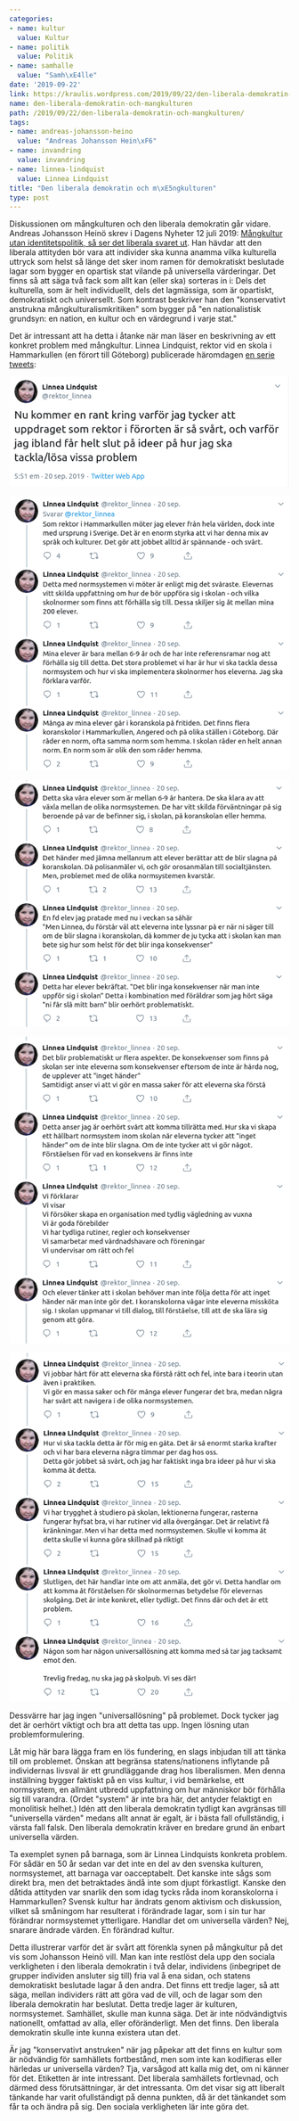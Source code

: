 ```yaml
---
categories:
- name: kultur
  value: Kultur
- name: politik
  value: Politik
- name: samhalle
  value: "Samh\xE4lle"
date: '2019-09-22'
link: https://kraulis.wordpress.com/2019/09/22/den-liberala-demokratin-och-mangkulturen/
name: den-liberala-demokratin-och-mangkulturen
path: /2019/09/22/den-liberala-demokratin-och-mangkulturen/
tags:
- name: andreas-johansson-heino
  value: "Andreas Johansson Hein\xF6"
- name: invandring
  value: invandring
- name: linnea-lindquist
  value: Linnea Lindquist
title: "Den liberala demokratin och m\xE5ngkulturen"
type: post
---
```

Diskussionen om mångkulturen och den liberala demokratin går vidare. Andreas Johansson Heinö skrev i Dagens Nyheter 12 juli 2019: [Mångkultur utan identitetspolitik, så ser det liberala svaret ut](https://www.dn.se/ledare/andreas-johansson-heino-mangkultur-utan-identitetspolitik-sa-ser-det-liberala-svaret-ut/). Han hävdar att den liberala attityden bör vara att individer ska kunna anamma vilka kulturella uttryck som helst så länge det sker inom ramen för demokratiskt beslutade lagar som bygger en opartisk stat vilande på universella värderingar. Det finns så att säga två fack som allt kan (eller ska) sorteras in i: Dels det kulturella, som är helt individuellt, dels det lagmässiga, som är opartiskt, demokratiskt och universellt. Som kontrast beskriver han den "konservativt anstrukna mångkulturalismkritiken" som bygger på "en nationalistisk grundsyn: en nation, en kultur och en värdegrund i varje stat."

Det är intressant att ha detta i åtanke när man läser en beskrivning av ett konkret problem med mångkultur. Linnea Lindquist, rektor vid en skola i Hammarkullen (en förort till Göteborg) publicerade häromdagen [en serie tweets](https://twitter.com/rektor_linnea/status/1175074946437079040):

![](/files/linnea-lindquist-2019-09-20_1.png)



![](/files/linnea_lindquist_2019-09-20_2.png)

![](/files/linnea_lindquist_2019-09-20_3.png)

![](/files/linnea_lindquist_2019-09-20_4.png)

![](/files/linnea_lindquist_2019-09-21_5.png)

Dessvärre har jag ingen "universallösning" på problemet. Dock tycker jag det är oerhört viktigt och bra att detta tas upp. Ingen lösning utan problemformulering.

Låt mig här bara lägga fram en lös fundering, en slags inbjudan till att tänka till om problemet. Önskan att begränsa statens/nationens inflytande på individernas livsval är ett grundläggande drag hos liberalismen. Men denna inställning bygger faktiskt på en viss kultur, i vid bemärkelse, ett normsystem, en allmänt utbredd uppfattning om hur människor bör förhålla sig till varandra. (Ordet "system" är inte bra här, det antyder felaktigt en monolitisk helhet.) Idén att den liberala demokratin tydligt kan avgränsas till "universella värden" medans allt annat är egalt, är i bästa fall ofullständig, i värsta fall falsk. Den liberala demokratin kräver en bredare grund än enbart universella värden.

Ta exemplet synen på barnaga, som är Linnea Lindquists konkreta problem. För sådär en 50 år sedan var det inte en del av den svenska kulturen, normsystemet, att barnaga var oacceptabelt. Det kanske inte sågs som direkt bra, men det betraktades ändå inte som djupt förkastligt. Kanske den dåtida attityden var snarlik den som idag tycks råda inom koranskolorna i Hammarkullen? Svensk kultur har ändrats genom aktivism och diskussion, vilket så småningom har resulterat i förändrade lagar, som i sin tur har förändrar normsystemet ytterligare. Handlar det om universella värden? Nej, snarare ändrade värden. En förändrad kultur.

Detta illustrerar varför det är svårt att förenkla synen på mångkultur på det vis som Johansson Heinö vill. Man kan inte restlöst dela upp den sociala verkligheten i den liberala demokratin i två delar, individens (inbegripet de grupper individen ansluter sig till) fria val å ena sidan, och statens demokratiskt beslutade lagar å den andra. Det finns ett tredje lager, så att säga, mellan individers rätt att göra vad de vill, och de lagar som den liberala demokratin har beslutat. Detta tredje lager är kulturen, normsystemet. Samhället, skulle man kunna säga. Det är inte nödvändigtvis nationellt, omfattad av alla, eller oföränderligt. Men det finns. Den liberala demokratin skulle inte kunna existera utan det.

Är jag "konservativt anstruken" när jag påpekar att det finns en kultur som är nödvändig för samhällets fortbestånd, men som inte kan kodifieras eller härledas ur universella värden? Tja, varsågod att kalla mig det, om ni känner för det. Etiketten är inte intressant. Det liberala samhällets fortlevnad, och därmed dess förutsättningar, är det intressanta. Om det visar sig att liberalt tänkande har varit ofullständigt på denna punkten, då är det tänkandet som får ta och ändra på sig. Den sociala verkligheten lär inte göra det.

